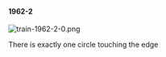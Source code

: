 #### 1962-2
![train-1962-2-0.png](https://github.com/lil-lab/nlvr/raw/master/nlvr/train/images/64/train-1962-2-0.png "train-1962-2-0.png")

There is exactly one circle touching the edge
